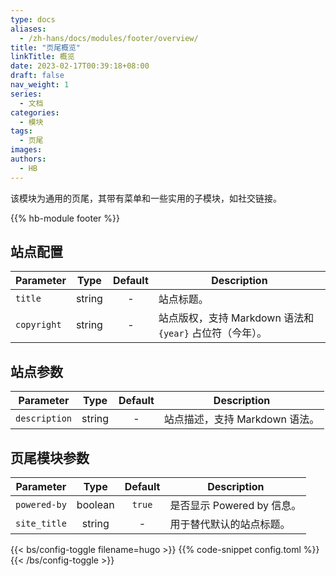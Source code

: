 ```yaml
---
type: docs
aliases:
  - /zh-hans/docs/modules/footer/overview/
title: "页尾概览"
linkTitle: 概览
date: 2023-02-17T00:39:18+08:00
draft: false
nav_weight: 1
series:
  - 文档
categories:
  - 模块
tags:
  - 页尾
images:
authors:
  - HB
---
```


该模块为通用的页尾，其带有菜单和一些实用的子模块，如社交链接。

<!--more-->

{{% hb-module footer %}}

## 站点配置

| Parameter   |  Type  | Default | Description                                              |
| ----------- | :----: | :-----: | -------------------------------------------------------- |
| `title`     | string |    -    | 站点标题。                                               |
| `copyright` | string |    -    | 站点版权，支持 Markdown 语法和 `{year}` 占位符（今年）。 |

## 站点参数

| Parameter     |  Type  | Default | Description                    |
| ------------- | :----: | :-----: | ------------------------------ |
| `description` | string |    -    | 站点描述，支持 Markdown 语法。 |

## 页尾模块参数

| Parameter    |  Type   | Default | Description                |
| ------------ | :-----: | :-----: | -------------------------- |
| `powered-by` | boolean | `true`  | 是否显示 Powered by 信息。 |
| `site_title` | string  |    -    | 用于替代默认的站点标题。   |

{{< bs/config-toggle filename=hugo >}}
{{% code-snippet config.toml %}}
{{< /bs/config-toggle >}}
